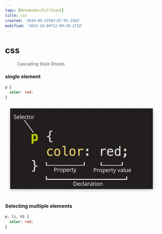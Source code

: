 ```yaml
---
tags: [Notebooks/FullStack]
title: css
created: '2019-09-23T03:07:55.256Z'
modified: '2019-10-04T12:09:30.173Z'
---
```


# css
> Cascading Style Sheets

### single element
```css
p {
  color: red;
}
```
![ff](../attachments/2019092301.png)


### Selecting multiple elements
```css
p, li, h1 {
  color: red;
}
```
